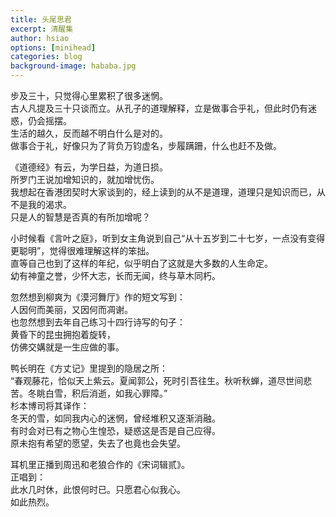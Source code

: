 ```yaml
---
title: 头尾思君
excerpt: 清醒集
author: hsiao
options: [minihead]
categories: blog
background-image: hababa.jpg
---
```


步及三十，只觉得心里累积了很多迷惘。  
古人凡提及三十只谈而立。从孔子的道理解释，立是做事合乎礼，但此时仍有迷惑，仍会摇摆。  
生活的越久，反而越不明白什么是对的。  
做事合于礼，好像只为了背负万钧虚名，步履蹒跚，什么也赶不及做。

《道德经》有云，为学日益，为道日损。  
所罗门王说加增知识的，就加增忧伤。  
我想起在香港团契时大家谈到的，经上读到的从不是道理，道理只是知识而已，从不是我的渴求。  
只是人的智慧是否真的有所加增呢？

小时候看《言叶之庭》，听到女主角说到自己“从十五岁到二十七岁，一点没有变得更聪明”，觉得很难理解这样的笨拙。  
直等自己也到了这样的年纪，似乎明白了这就是大多数的人生命定。  
幼有神童之誉，少怀大志，长而无闻，终与草木同朽。

忽然想到柳爽为《漠河舞厅》作的短文写到：  
人因何而美丽，又因何而凋谢。  
也忽然想到去年自己练习十四行诗写的句子：  
黄昏下的昆虫拥抱着旋转，  
仿佛交媾就是一生应做的事。

鸭长明在《方丈记》里提到的隐居之所：  
“春观藤花，恰似天上紫云。夏闻郭公，死时引吾往生。秋听秋蝉，道尽世间悲苦。冬眺白雪，积后消逝，如我心罪障。”  
杉本博司将其译作：  
冬天的雪，如同我内心的迷惘，曾经堆积又逐渐消融。  
有时会对已有之物心生惶恐，疑惑这是否是自己应得。  
原未抱有希望的愿望，失去了也竟也会失望。

耳机里正播到周迅和老狼合作的《宋词辑贰》。  
正唱到：  
此水几时休，此恨何时已。只愿君心似我心。  
如此热烈。
